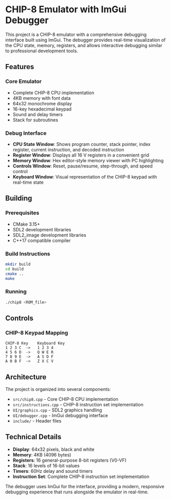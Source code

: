 # CHIP-8 Emulator with ImGui Debugger

This project is a CHIP-8 emulator with a comprehensive debugging interface built using ImGui. The debugger provides real-time visualization of the CPU state, memory, registers, and allows interactive debugging similar to professional development tools.

## Features

### Core Emulator
- Complete CHIP-8 CPU implementation
- 4KB memory with font data
- 64x32 monochrome display
- 16-key hexadecimal keypad
- Sound and delay timers
- Stack for subroutines

### Debug Interface
- **CPU State Window**: Shows program counter, stack pointer, index register, current instruction, and decoded instruction
- **Register Window**: Displays all 16 V registers in a convenient grid
- **Memory Window**: Hex editor-style memory viewer with PC highlighting
- **Controls Window**: Reset, pause/resume, step-through, and speed control
- **Keyboard Window**: Visual representation of the CHIP-8 keypad with real-time state

## Building

### Prerequisites
- CMake 3.15+
- SDL2 development libraries
- SDL2_image development libraries
- C++17 compatible compiler

### Build Instructions
```bash
mkdir build
cd build
cmake ..
make
```

### Running
```bash
./chip8 <ROM_file>
```

## Controls

### CHIP-8 Keypad Mapping
```
CHIP-8 Key    Keyboard Key
1 2 3 C  ->   1 2 3 4
4 5 6 D  ->   Q W E R  
7 8 9 E  ->   A S D F
A 0 B F  ->   Z X C V
```

## Architecture

The project is organized into several components:

- `src/chip8.cpp` - Core CHIP-8 CPU implementation
- `src/instructions.cpp` - CHIP-8 instruction set implementation
- `UI/graphics.cpp` - SDL2 graphics handling
- `UI/debugger.cpp` - ImGui debugging interface
- `include/` - Header files

## Technical Details

- **Display**: 64x32 pixels, black and white
- **Memory**: 4KB (4096 bytes)
- **Registers**: 16 general-purpose 8-bit registers (V0-VF)
- **Stack**: 16 levels of 16-bit values
- **Timers**: 60Hz delay and sound timers
- **Instruction Set**: Complete CHIP-8 instruction set implementation

The debugger uses ImGui for the interface, providing a modern, responsive debugging experience that runs alongside the emulator in real-time.
